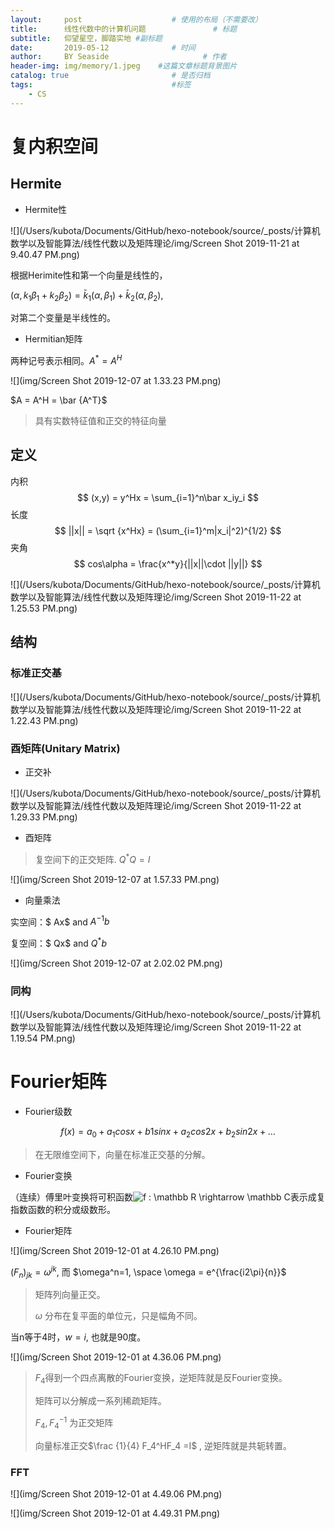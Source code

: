 ```yaml
---
layout:     post                    # 使用的布局（不需要改）
title:      线性代数中的计算机问题               # 标题 
subtitle:   仰望星空，脚踏实地 #副标题
date:       2019-05-12              # 时间
author:     BY Seaside                     # 作者
header-img: img/memory/1.jpeg    #这篇文章标题背景图片
catalog: true                       # 是否归档
tags:                               #标签
    - CS
---
```




# 复内积空间

## Hermite

- Hermite性

![](/Users/kubota/Documents/GitHub/hexo-notebook/source/_posts/计算机数学以及智能算法/线性代数以及矩阵理论/img/Screen Shot 2019-11-21 at 9.40.47 PM.png)

根据Herimite性和第一个向量是线性的，

$(\alpha, k_1\beta_1 + k_2\beta_2) = \bar k_1(\alpha,\beta_1)  + \bar k_2(\alpha,\beta_2)$,

对第二个变量是半线性的。

- Hermitian矩阵

两种记号表示相同。$A^* =  A^H$

![](img/Screen Shot 2019-12-07 at 1.33.23 PM.png)

 $A = A^H = \bar {A^T}$  

> 具有实数特征值和正交的特征向量

## 定义

内积
$$
(x,y) = y^Hx = \sum_{i=1}^n\bar x_iy_i
$$
长度 
$$
||x|| = \sqrt {x^Hx} = (\sum_{i=1}^m|x_i|^2)^{1/2}
$$
夹角
$$
cos\alpha = \frac{x^*y}{||x||\cdot ||y||}  
$$


![](/Users/kubota/Documents/GitHub/hexo-notebook/source/_posts/计算机数学以及智能算法/线性代数以及矩阵理论/img/Screen Shot 2019-11-22 at 1.25.53 PM.png)

## 结构

### 标准正交基

![](/Users/kubota/Documents/GitHub/hexo-notebook/source/_posts/计算机数学以及智能算法/线性代数以及矩阵理论/img/Screen Shot 2019-11-22 at 1.22.43 PM.png)



### 酉矩阵(Unitary Matrix)

- 正交补

![](/Users/kubota/Documents/GitHub/hexo-notebook/source/_posts/计算机数学以及智能算法/线性代数以及矩阵理论/img/Screen Shot 2019-11-22 at 1.29.33 PM.png)

- 酉矩阵

> 复空间下的正交矩阵. $Q^*Q = I$ 

![](img/Screen Shot 2019-12-07 at 1.57.33 PM.png)

- 向量乘法

实空间：$ Ax$ and $A^{-1}b$

复空间：$ Qx$ and $Q^*b$

![](img/Screen Shot 2019-12-07 at 2.02.02 PM.png)







### 同构

![](/Users/kubota/Documents/GitHub/hexo-notebook/source/_posts/计算机数学以及智能算法/线性代数以及矩阵理论/img/Screen Shot 2019-11-22 at 1.19.54 PM.png)







# Fourier矩阵

- Fourier级数

$$
f(x)= a_0+a_1cosx+b1sinx+a_2cos2x+b_2sin2x+…
$$

> 在无限维空间下，向量在标准正交基的分解。

- Fourier变换

（连续）傅里叶变换将可积函数![f : \mathbb R \rightarrow \mathbb C](https://wikimedia.org/api/rest_v1/media/math/render/svg/4e3abb8b5263c10eb6bf012f1e7d4cc1bf85c0fd)表示成复指数函数的积分或级数形。

- Fourier矩阵

![](img/Screen Shot 2019-12-01 at 4.26.10 PM.png)

$(F_n)_{jk}=\omega^{jk}$,  而 $\omega^n=1, \space \omega = e^{\frac{i2\pi}{n}}$

> 矩阵列向量正交。
>
> $\omega$ 分布在复平面的单位元，只是幅角不同。

当n等于4时，$w=i$, 也就是90度。

![](img/Screen Shot 2019-12-01 at 4.36.06 PM.png)

> $F_4$得到一个四点离散的Fourier变换，逆矩阵就是反Fourier变换。
>
> 矩阵可以分解成一系列稀疏矩阵。
>
> $F_4, F^{-1}_4$ 为正交矩阵
>
> 向量标准正交$\frac {1}{4} F_4^HF_4 =I$ , 逆矩阵就是共轭转置。

### FFT

![](img/Screen Shot 2019-12-01 at 4.49.06 PM.png)

![](img/Screen Shot 2019-12-01 at 4.49.31 PM.png)

